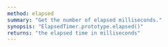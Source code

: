 ```yaml
---
method: elapsed
summary: "Get the number of elapsed milliseconds."
synopsis: "ElapsedTimer.prototype.elapsed()"
returns: "the elapsed time in milliseconds"
---
```

